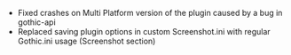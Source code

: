 - Fixed crashes on Multi Platform version of the plugin caused by a bug in gothic-api
- Replaced saving plugin options in custom Screenshot.ini with regular Gothic.ini usage (Screenshot section)